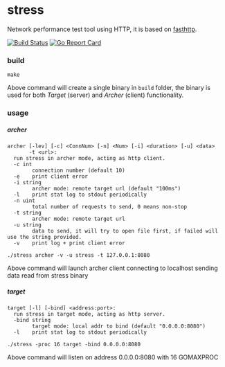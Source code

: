 # stress
Network performance test tool using HTTP, it is based on [fasthttp](https://github.com/valyala/fasthttp).

[![Build Status](https://travis-ci.org/ksang/stress.svg?branch=master)](https://travis-ci.org/ksang/stress) [![Go Report Card](https://goreportcard.com/badge/github.com/ksang/stress)](https://goreportcard.com/report/github.com/ksang/stress)

### build

	make

Above command will create a single binary in `build` folder, the binary is used for both *Target* (server) and *Archer* (client) functionality.

### usage

##### archer

	archer [-lev] [-c] <ConnNum> [-n] <Num> [-i] <duration> [-u] <data>
	       -t <url>:
	  run stress in archer mode, acting as http client.
	  -c int
	    	connection number (default 10)
	  -e	print client error
	  -i string
	    	archer mode: remote target url (default "100ms")
	  -l	print stat log to stdout periodically
	  -n uint
	    	total number of requests to send, 0 means non-stop
	  -t string
	    	archer mode: remote target url
	  -u string
	    	data to send, it will try to open file first, if failed will use the string provided.
	  -v	print log + print client error

`./stress archer -v -u stress -t 127.0.0.1:8080`

Above command will launch archer client connecting to localhost sending data read from stress binary

##### target

	target [-l] [-bind] <address:port>:
	  run stress in target mode, acting as http server.
	  -bind string
	    	target mode: local addr to bind (default "0.0.0.0:8080")
	  -l	print stat log to stdout periodically

`./stress -proc 16 target -bind 0.0.0.0:8080`

Above command will listen on address 0.0.0.0:8080 with 16 GOMAXPROC
